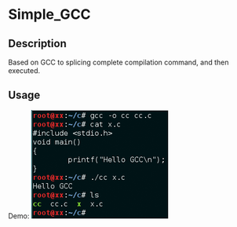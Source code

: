 # Simple_GCC
## Description
Based on GCC to splicing complete compilation command, and then executed.
## Usage
Demo:
![demo](https://github.com/flysee/Simple_GCC/blob/master/demo.jpg)
